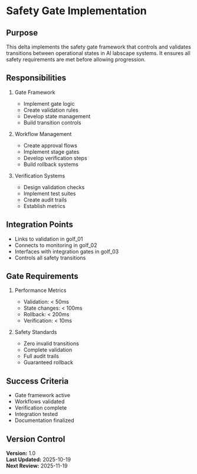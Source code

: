 # Safety Gate Implementation

## Purpose

This delta implements the safety gate framework that controls and validates transitions between operational states in AI labscape systems. It ensures all safety requirements are met before allowing progression.

## Responsibilities

1. Gate Framework
   - Implement gate logic
   - Create validation rules
   - Develop state management
   - Build transition controls

2. Workflow Management
   - Create approval flows
   - Implement stage gates
   - Develop verification steps
   - Build rollback systems

3. Verification Systems
   - Design validation checks
   - Implement test suites
   - Create audit trails
   - Establish metrics

## Integration Points

- Links to validation in golf_01
- Connects to monitoring in golf_02
- Interfaces with integration gates in golf_03
- Controls all safety transitions

## Gate Requirements

1. Performance Metrics
   - Validation: < 50ms
   - State changes: < 100ms
   - Rollback: < 200ms
   - Verification: < 10ms

2. Safety Standards
   - Zero invalid transitions
   - Complete validation
   - Full audit trails
   - Guaranteed rollback

## Success Criteria

- Gate framework active
- Workflows validated
- Verification complete
- Integration tested
- Documentation finalized

## Version Control

**Version:** 1.0  
**Last Updated:** 2025-10-19  
**Next Review:** 2025-11-19